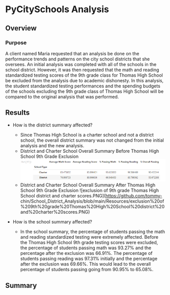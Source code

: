 # PyCitySchools Analysis
## Overview
### Purpose
A client named Maria requested that an analysis be done on the performance trends and patterns on the city school districts that she oversees. An initial analysis was completed with all of the schools in the school district. However, it was then requested that the math and reading standardized testing scores of the 9th grade class for Thomas High School be excluded from the analysis due to academic dishonesty. In this analysis, the student standardized testing performances and the spending budgets of the schools excluding the 9th grade class of Thomas High School will be compared to the original analysis that was performed. 
## Results
* How is the district summary affected? 
  * Since Thomas High School is a charter school and not a district school, the overall district summary was not changed from the initial analysis and the new analysis.
  * District and Charter School Overall Summary Before Thomas High School 9th Grade Exclusion
 ![initial district and charter scores.PNG](https://github.com/tommy-chin/School_District_Analysis/blob/main/Resources/initial%20district%20and%20charter%20scores.PNG)
  * District and Charter School Overall Summary After Thomas High School 9th Grade Exclusion
 ![exclusion of 9th grade Thomas High School district and charter scores.PNG](https://github.com/tommy-   chin/School_District_Analysis/blob/main/Resources/exclusion%20of%209th%20grade%20Thomas%20High%20School%20district%20and%20charter%20scores.PNG)
 
* How is the school summary affected?
  *  In the school summary, the percentage of students passing the math and reading standardized testing were extremely affected. Before the Thomas High School 9th grade testing scores were excluded, the percentage of students passing math was 93.27% and the percentage after the exclusion was 66.91%. The percentage of students passing reading was 97.31% initially and the percentage after the exclusion was 69.66%. This would lead to the overall percentage of students passing going from 90.95% to 65.08%. 
## Summary
    
